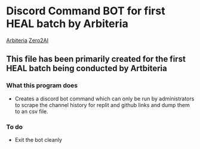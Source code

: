 # Discord Command BOT for first HEAL batch by Arbiteria

<a target="_blank" href="https://arbiteria.com">Arbiteria</a>
<a target="_blank" href="https://www.zero2ai.io/">Zero2AI</a>

## This file has been primarily created for the first HEAL batch being conducted by Artbiteria

### What this program does

* Creates a discord bot command which can only be run by administrators to scrape the channel history for replit and github links and dump them to an csv file. 

### To do
* Exit the bot cleanly
